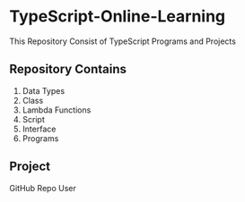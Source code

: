 # TypeScript-Online-Learning
 This Repository Consist of TypeScript Programs and Projects 

## Repository Contains
1. Data Types
2. Class
3. Lambda Functions
4. Script
5. Interface
6. Programs

## Project
GitHub Repo User